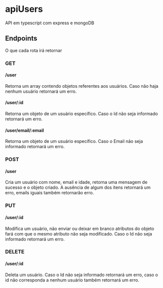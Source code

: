# apiUsers
API em typescript com express e mongoDB

## Endpoints
O que cada rota irá retornar

### GET
#### /user
Retorna um array contendo objetos referentes aos usuários. Caso não haja nenhum usuário retornará um erro.

#### /user/:id
Retorna um objeto de um usuário específico. Caso o Id não seja informado retornará um erro.

#### /user/email/:email
Retorna um objeto de um usuário específico. Caso o Email não seja informado retornará um erro.

### POST
#### /user
Cria um usuário com nome, email e idade, retorna uma mensagem de sucesso e o objeto criado. A ausência de algum dos itens retornará um erro, emails iguais também retornarão erro. 

### PUT 
#### /user/:id
Modifica um usuário, não enviar ou deixar em branco atributos do objeto fará com que o mesmo atributo não seja modificado. Caso o Id não seja informado retornará um erro.

### DELETE 
#### /user/:id
Deleta um usuário. Caso o Id não seja informado retornará um erro, caso o id não corresponda a nenhum usuário também retornará um erro.